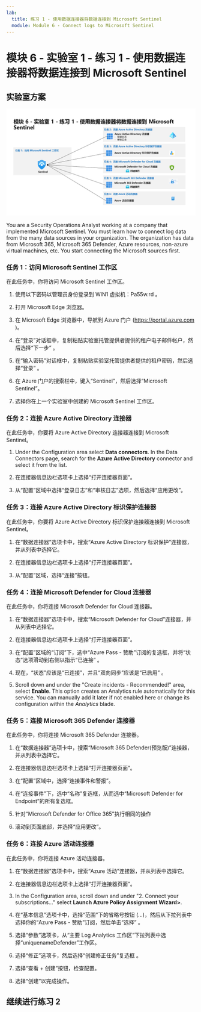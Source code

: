 ```yaml
---
lab:
  title: 练习 1 - 使用数据连接器将数据连接到 Microsoft Sentinel
  module: Module 6 - Connect logs to Microsoft Sentinel
---
```


# <a name="module-6---lab-1---exercise-1---connect-data-to-microsoft-sentinel-using-data-connectors"></a>模块 6 - 实验室 1 - 练习 1 - 使用数据连接器将数据连接到 Microsoft Sentinel

## <a name="lab-scenario"></a>实验室方案

![实验室概述。](../Media/SC-200-Lab_Diagrams_Mod6_L1_Ex1.png)

You are a Security Operations Analyst working at a company that implemented Microsoft Sentinel. You must learn how to connect log data from the many data sources in your organization. The organization has data from Microsoft 365, Microsoft 365 Defender, Azure resources, non-azure virtual machines, etc. You start connecting the Microsoft sources first.


### <a name="task-1-access-the-microsoft-sentinel-workspace"></a>任务 1：访问 Microsoft Sentinel 工作区

在此任务中，你将访问 Microsoft Sentinel 工作区。

1. 使用以下密码以管理员身份登录到 WIN1 虚拟机：Pa55w.rd 。  

1. 打开 Microsoft Edge 浏览器。

1. 在 Microsoft Edge 浏览器中，导航到 Azure 门户 (https://portal.azure.com )。

1. 在“登录”对话框中，复制粘贴实验室托管提供者提供的租户电子邮件帐户，然后选择“下一步”  。

1. 在“输入密码”对话框中，复制粘贴实验室托管提供者提供的租户密码，然后选择“登录”  。

1. 在 Azure 门户的搜索栏中，键入“Sentinel”，然后选择“Microsoft Sentinel”。

1. 选择你在上一个实验室中创建的 Microsoft Sentinel 工作区。


### <a name="task-2-connect-the-azure-active-directory-connector"></a>任务 2：连接 Azure Active Directory 连接器

在此任务中，你要将 Azure Active Directory 连接器连接到 Microsoft Sentinel。

1. Under the Configuration area select <bpt id="p1">**</bpt>Data connectors<ept id="p1">**</ept>. In the Data Connectors page, search for the <bpt id="p1">**</bpt>Azure Active Directory<ept id="p1">**</ept> connector and select it from the list.

1. 在连接器信息边栏选项卡上选择“打开连接器页面”。

1. 从“配置”区域中选择“登录日志”和“审核日志”选项，然后选择“应用更改”。


### <a name="task-3-connect-the-azure-active-directory-identity-protection-connector"></a>任务 3：连接 Azure Active Directory 标识保护连接器

在此任务中，你要将 Azure Active Directory 标识保护连接器连接到 Microsoft Sentinel。

1. 在“数据连接器”选项卡中，搜索“Azure Active Directory 标识保护”连接器，并从列表中选择它。

1. 在连接器信息边栏选项卡上选择“打开连接器页面”。

1. 从“配置”区域，选择“连接”按钮。


### <a name="task-4-connect-the-microsoft-defender-for-cloud-connector"></a>任务 4：连接 Microsoft Defender for Cloud 连接器

在此任务中，你将连接 Microsoft Defender for Cloud 连接器。

1. 在“数据连接器”选项卡中，搜索“Microsoft Defender for Cloud”连接器，并从列表中选择它。

1. 在连接器信息边栏选项卡上选择“打开连接器页面”。

1. 在“配置”区域的“订阅”下，选中“Azure Pass - 赞助”订阅的复选框，并将“状态”选项滑动到右侧以指示“已连接” 。

1. 现在，“状态”应该是“已连接”，并且“双向同步”应该是“已启用” 。

1. Scroll down and under the "Create incidents - Recommended!" area, select <bpt id="p1">**</bpt>Enable<ept id="p1">**</ept>. This option creates an Analytics rule automatically for this service. You can manually add it later if not enabled here or change its configuration within the <bpt id="p1">*</bpt>Analytics<ept id="p1">*</ept> blade.


### <a name="task-5-connect-the-microsoft-365-defender-connector"></a>任务 5：连接 Microsoft 365 Defender 连接器

在此任务中，你将连接 Microsoft 365 Defender 连接器。

1. 在“数据连接器”选项卡中，搜索“Microsoft 365 Defender(预览版)”连接器，并从列表中选择它。

1. 在连接器信息边栏选项卡上选择“打开连接器页面”。

1. 在“配置”区域中，选择“连接事件和警报”。 

1. 在“连接事件”下，选中“名称”复选框，从而选中“Microsoft Defender for Endpoint”的所有复选框。

1. 针对“Microsoft Defender for Office 365”执行相同的操作

1. 滚动到页面底部，并选择“应用更改”。


### <a name="task-6-connect-the-azure-activity-connector"></a>任务 6：连接 Azure 活动连接器

在此任务中，你将连接 Azure 活动连接器。

1. 在“数据连接器”选项卡中，搜索“Azure 活动”连接器，并从列表中选择它。

1. 在连接器信息边栏选项卡上选择“打开连接器页面”。

1. In the Configuration area, scroll down and under "2. Connect your subscriptions..." select <bpt id="p1">**</bpt>Launch Azure Policy Assignment Wizard&gt;<ept id="p1">**</ept>.

1. 在“基本信息”选项卡中，选择“范围”下的省略号按钮 (...)，然后从下拉列表中选择你的“Azure Pass - 赞助”订阅，然后单击“选择”  。

1. 选择“参数”选项卡，从“主要 Log Analytics 工作区”下拉列表中选择“uniquenameDefender”工作区。

1. 选择“修正”选项卡，然后选择“创建修正任务”复选框 。

1. 选择“查看 + 创建”按钮，检查配置。

1. 选择“创建”以完成操作。

## <a name="proceed-to-exercise-2"></a>继续进行练习 2
